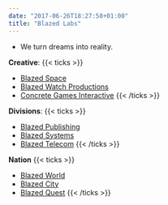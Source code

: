 ```yaml
---
date: "2017-06-26T18:27:58+01:00"
title: "Blazed Labs"
---
```


- We turn dreams into reality.

**Creative**:
{{< ticks >}}
* [Blazed Space](https://blazed.space/)
* [Blazed Watch Productions](https://blazed.watch/)
* [Concrete Games Interactive](https://blazed.games/)
{{< /ticks >}}

**Divisions**:
{{< ticks >}}
* [Blazed Publishing](https://blazed.xyz/)
* [Blazed Systems](https://blazed.systems/)
* [Blazed Telecom](https://blazed.tel/)
{{< /ticks >}}

**Nation**
{{< ticks >}}
* [Blazed World](https://blazed.world/)
* [Blazed City](https://blazed.city/)
* [Blazed Quest](https://blazed.quest/)
{{< /ticks >}}